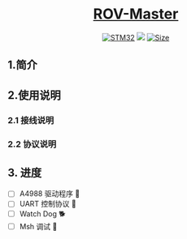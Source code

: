 <div align="center">
  <a href="https://github.com/zengwangfa/rov-master"><img src="https://zengwangfa.oss-cn-shanghai.aliyuncs.com/rov/rovmaster(vector)1.png" alt=""></a>
  <a href="https://github.com/zengwangfa/rov-master"><h1>ROV-Master</h2></a>
</div>


<div align="center">
  <a href="https://www.stmcu.com.cn"><img src="https://img.shields.io/badge/Device-STM32F407-brigreen.svg?style=flat-square" alt="STM32"></a>
  <a href="https://www.rt-thread.org/"><img src="https://img.shields.io/badge/OS-RT--Thread-brightgreen" ></a>
  <a href="https://img.shields.io"><img src="https://img.shields.io/github/repo-size/ROV-Master/zoom-camera-controller?style=flat-square" alt="Size"></a>
</div>


## 1.简介

## 2.使用说明
 
### 2.1 接线说明

### 2.2 协议说明


## 3. 进度
- [ ] A4988 驱动程序 :wrench:
- [ ] UART 控制协议 :pencil:
- [ ] Watch Dog :dog2:
- [ ] Msh 调试 :dizzy: